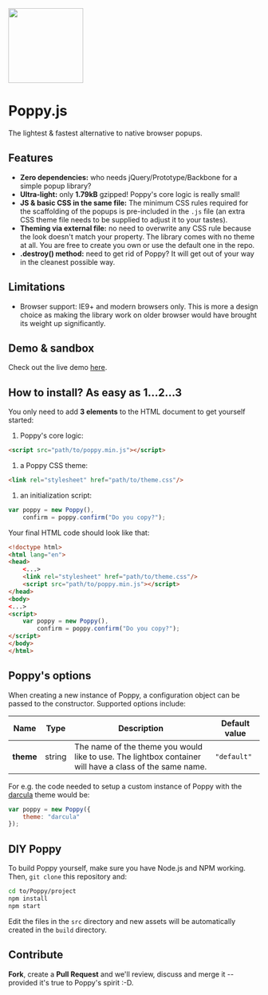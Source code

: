<img src="https://lh6.googleusercontent.com/-xaqyhrkS28k/VDp2lC5qfYI/AAAAAAAAVbA/IH1ckexg68c/w392-h600-no/poppy.jpg" height="150"/>

# Poppy.js

The lightest & fastest alternative to native browser popups.

## Features
* **Zero dependencies:** who needs jQuery/Prototype/Backbone for a simple popup library?
* **Ultra-light:** only **1.79kB** gzipped! Poppy's core logic is really small!
* **JS & basic CSS in the same file:** The minimum CSS rules required for the scaffolding of the popups is pre-included in the `.js` file (an extra CSS theme file needs to be supplied to adjust it to your tastes).
* **Theming via external file:** no need to overwrite any CSS rule because the look doesn't match your property. The library comes with no theme at all. You are free to create you own or use the default one in the repo.
* **.destroy() method:** need to get rid of Poppy? It will get out of your way in the cleanest possible way.

## Limitations
* Browser support: IE9+ and modern browsers only. This is more a design choice as making the library work on older browser would have brought its weight up significantly.

## Demo & sandbox
Check out the live demo [here](http://caccialdo.github.io/poppyjs/demo).  

## How to install? As easy as 1...2...3

You only need to add **3 elements** to the HTML document to get yourself started:

1. Poppy's core logic:
  ```html
  <script src="path/to/poppy.min.js"></script>
  ```

1. a Poppy CSS theme:
  ```html
  <link rel="stylesheet" href="path/to/theme.css"/>
  ```

1. an initialization script:
  ```js
  var poppy = new Poppy(),
      confirm = poppy.confirm("Do you copy?");
  ```

Your final HTML code should look like that:

```html
<!doctype html>
<html lang="en">
<head>
    <...>
    <link rel="stylesheet" href="path/to/theme.css"/>
    <script src="path/to/poppy.min.js"></script>
</head>
<body>
<...>
<script>
    var poppy = new Poppy(),
        confirm = poppy.confirm("Do you copy?");
</script>
</body>
</html>
```

## Poppy's options
When creating a new instance of Poppy, a configuration object can be passed to the constructor. Supported options include:

| Name | Type | Description | Default value |
|------|------|-------------|---------------|
| **theme** | string | The name of the theme you would like to use. The lightbox container will have a class of the same name. | `"default"` |

For e.g. the code needed to setup a custom instance of Poppy with the [darcula](http://ethanschoonover.com/solarized) theme would be:
```js
var poppy = new Poppy({
    theme: "darcula"
});
```

## DIY Poppy
To build Poppy yourself, make sure you have Node.js and NPM working. Then, `git clone` this repository and:

```sh
cd to/Poppy/project
npm install
npm start
```

Edit the files in the `src` directory and new assets will be automatically created in the `build` directory.

## Contribute
**Fork**, create a **Pull Request** and we'll review, discuss and merge it -- provided it's true to Poppy's spirit :-D.
